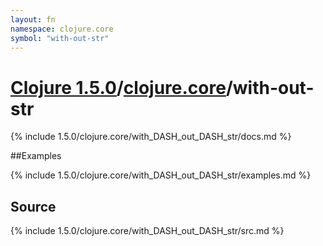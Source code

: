 ```yaml
---
layout: fn
namespace: clojure.core
symbol: "with-out-str"
---
```


# [Clojure 1.5.0](../../)/[clojure.core](../)/with-out-str

{% include 1.5.0/clojure.core/with_DASH_out_DASH_str/docs.md %}

##Examples

{% include 1.5.0/clojure.core/with_DASH_out_DASH_str/examples.md %}
## Source
{% include 1.5.0/clojure.core/with_DASH_out_DASH_str/src.md %}

